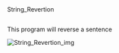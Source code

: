 ##

String_Revertion

##

This program will reverse a sentence

![String_Revertion_img](https://user-images.githubusercontent.com/90284053/156648243-62042942-d80c-4e8e-8030-387606ebef66.jpg)

##
